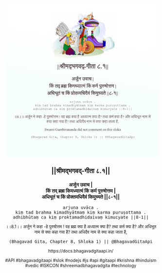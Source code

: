 <img src="../../asset/BG_8_1.png"/>
<center><h2>||श्रीमद्‍भगवद्‍-गीता ८.१||</h2>
<h3>अर्जुन उवाच |<br/>किं तद् ब्रह्म किमध्यात्मं किं कर्म पुरुषोत्तम |<br/>अधिभूतं च किं प्रोक्तमधिदैवं किमुच्यते ||८-१||</h3>
<pre>arjuna uvāca .<br/>kiṃ tad brahma kimadhyātmaṃ kiṃ karma puruṣottama .<br/>adhibhūtaṃ ca kiṃ proktamadhidaivaṃ kimucyate ||8-1||</pre>
<p>।।8.1।। अर्जुन ने कहा -हे पुरुषोत्तम ! वह ब्रह्म क्या है अध्यात्म क्या है? तथा कर्म क्या है? और अधिभूत नाम से क्या कहा गया है? तथा अधिदैव नाम से क्या कहा जाता है,</p>
<pre>(Bhagavad Gita, Chapter 8, Shloka 1) || @BhagavadGitaApi</pre><p>https://docs.bhagavadgitaapi.in/</p><p>#API #bhagavadgitaapi #slok #nodejs #js #api #gitaapi #krishna #hinduism #vedic #ISKCON #shreemadbhagavadgita #technology</p></center>